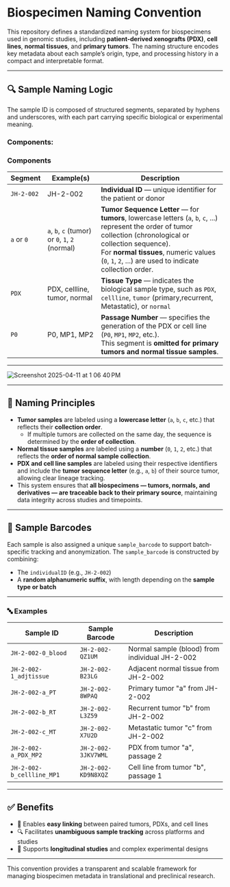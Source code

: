 # Biospecimen Naming Convention

This repository defines a standardized naming system for biospecimens used in genomic studies, including **patient-derived xenografts (PDX)**, **cell lines**, **normal tissues**, and **primary tumors**. The naming structure encodes key metadata about each sample’s origin, type, and processing history in a compact and interpretable format.

---

## 🔍 Sample Naming Logic

The sample ID is composed of structured segments, separated by hyphens and underscores, with each part carrying specific biological or experimental meaning.


### Components:

### Components

| Segment   | Example(s)     | Description |
|-----------|----------------|-------------|
| `JH-2-002` | JH-2-002       | **Individual ID** — unique identifier for the patient or donor |
| `a` or `0` | `a`, `b`, `c` (tumor) or `0`, `1`, `2` (normal) | **Tumor Sequence Letter** — for **tumors**, lowercase letters (`a`, `b`, `c`, ...) represent the order of tumor collection (chronological or collection sequence).<br>For **normal tissues**, numeric values (`0`, `1`, `2`, ...) are used to indicate collection order. |
| `PDX`     | PDX, cellline, tumor, normal | **Tissue Type** — indicates the biological sample type, such as `PDX`, `cellline`, `tumor` (primary,recurrent, Metastatic), or `normal` |
| `P0`      | P0, MP1, MP2   | **Passage Number** — specifies the generation of the PDX or cell line (`P0`, `MP1`, `MP2`, etc.).<br>This segment is **omitted for primary tumors and normal tissue samples**. |


---

 
![Screenshot 2025-04-11 at 1 06 40 PM](https://github.com/user-attachments/assets/41d66505-61ae-4d23-ba2e-66801aca1b88)



---

## 🧬 Naming Principles


- **Tumor samples** are labeled using a **lowercase letter** (`a`, `b`, `c`, etc.) that reflects their **collection order**.
  - If multiple tumors are collected on the same day, the sequence is determined by the **order of collection**.
- **Normal tissue samples** are labeled using a **number** (`0`, `1`, `2`, etc.) that reflects the **order of normal sample collection**.
- **PDX and cell line samples** are labeled using their respective identifiers and include the **tumor sequence letter** (e.g., `a`, `b`) of their source tumor, allowing clear lineage tracking.
- This system ensures that **all biospecimens — tumors, normals, and derivatives — are traceable back to their primary source**, maintaining data integrity across studies and timepoints.


---

## 🧾 Sample Barcodes

Each sample is also assigned a unique `sample_barcode` to support batch-specific tracking and anonymization. The `sample_barcode` is constructed by combining:

- The `individualID` (e.g., `JH-2-002`)
- A **random alphanumeric suffix**, with length depending on the **sample type or batch**

---

### 🔤 Examples


| Sample ID                     | Sample Barcode           | Description                                  |
|------------------------------|--------------------------|----------------------------------------------|
| `JH-2-002-0_blood`           | `JH-2-002-QZ1UM`          | Normal sample (blood) from individual JH-2-002 |
| `JH-2-002-1_adjtissue`       | `JH-2-002-B23LG`          | Adjacent normal tissue from JH-2-002         |
| `JH-2-002-a_PT`              | `JH-2-002-8WPAQ`          | Primary tumor "a" from JH-2-002              |
| `JH-2-002-b_RT`              | `JH-2-002-L3Z59`          | Recurrent tumor "b" from JH-2-002            |
| `JH-2-002-c_MT`              | `JH-2-002-X7U2D`          | Metastatic tumor "c" from JH-2-002           |
| `JH-2-002-a_PDX_MP2`         | `JH-2-002-3JKV7WML`       | PDX from tumor "a", passage 2                |
| `JH-2-002-b_cellline_MP1`    | `JH-2-002-KD9N8XQZ`       | Cell line from tumor "b", passage 1          |


---

## ✅ Benefits

- 🔗 Enables **easy linking** between paired tumors, PDXs, and cell lines  
- 🔍 Facilitates **unambiguous sample tracking** across platforms and studies  
- 🧪 Supports **longitudinal studies** and complex experimental designs

---

This convention provides a transparent and scalable framework for managing biospecimen metadata in translational and preclinical research.


